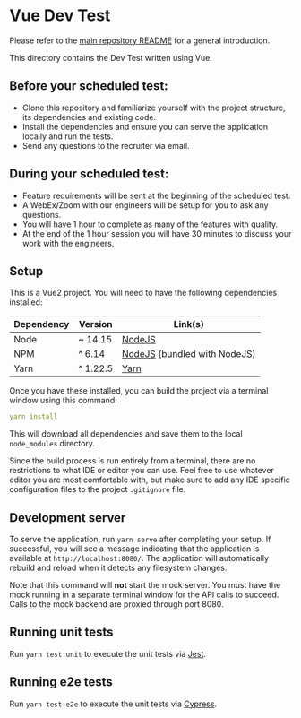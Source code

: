 # Vue Dev Test

Please refer to the [main repository README](../README.md) for a general introduction.

This directory contains the Dev Test written using Vue.

## Before your scheduled test:
* Clone this repository and familiarize yourself with the project structure, its dependencies and existing code.
* Install the dependencies and ensure you can serve the application locally and run the tests.
* Send any questions to the recruiter via email.

## During your scheduled test:
* Feature requirements will be sent at the beginning of the scheduled test.
* A WebEx/Zoom with our engineers will be setup for you to ask any questions.
* You will have 1 hour to complete as many of the features with quality.
* At the end of the 1 hour session you will have 30 minutes to discuss your work with the engineers.

## Setup
This is a Vue2 project. You will need to have the following dependencies installed:

| Dependency | Version | Link(s) |
|------------|---------|---------|
| Node | ~ 14.15 | [NodeJS](https://nodejs.org/en/) |
| NPM | ^ 6.14 | [NodeJS](https://nodejs.org/en/) (bundled with NodeJS) |
| Yarn | ^ 1.22.5 | [Yarn](https://yarnpkg.com/getting-started/install) |

Once you have these installed, you can build the project via a terminal window using this command:
```yaml
yarn install
```
This will download all dependencies and save them to the local `node_modules` directory.

Since the build process is run entirely from a terminal, there are no restrictions to what IDE or editor you can use. Feel free to use whatever editor you are most comfortable with, but make sure to add any IDE specific configuration files to the project `.gitignore` file.

## Development server
To serve the application, run `yarn serve` after completing your setup. If successful, you will see a message indicating that the application is available at `http://localhost:8080/`. The application will automatically rebuild and reload when it detects any filesystem changes.

Note that this command will **not** start the mock server. You must have the mock running in a separate terminal window for the API calls to succeed. Calls to the mock backend are proxied through port 8080.

## Running unit tests
Run `yarn test:unit` to execute the unit tests via [Jest](https://jestjs.io/).

## Running e2e tests
Run `yarn test:e2e` to execute the unit tests via [Cypress](https://www.cypress.io/).

